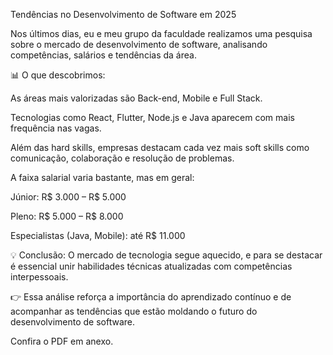  Tendências no Desenvolvimento de Software em 2025

Nos últimos dias, eu e meu grupo da faculdade realizamos uma pesquisa sobre o mercado de desenvolvimento de software, analisando competências, salários e tendências da área.

📊 O que descobrimos:

As áreas mais valorizadas são Back-end, Mobile e Full Stack.

Tecnologias como React, Flutter, Node.js e Java aparecem com mais frequência nas vagas.

Além das hard skills, empresas destacam cada vez mais soft skills como comunicação, colaboração e resolução de problemas.

A faixa salarial varia bastante, mas em geral:

Júnior: R$ 3.000 – R$ 5.000

Pleno: R$ 5.000 – R$ 8.000

Especialistas (Java, Mobile): até R$ 11.000

💡 Conclusão: O mercado de tecnologia segue aquecido, e para se destacar é essencial unir habilidades técnicas atualizadas com competências interpessoais.

👉 Essa análise reforça a importância do aprendizado contínuo e de acompanhar as tendências que estão moldando o futuro do desenvolvimento de software.

Confira o PDF em anexo.
